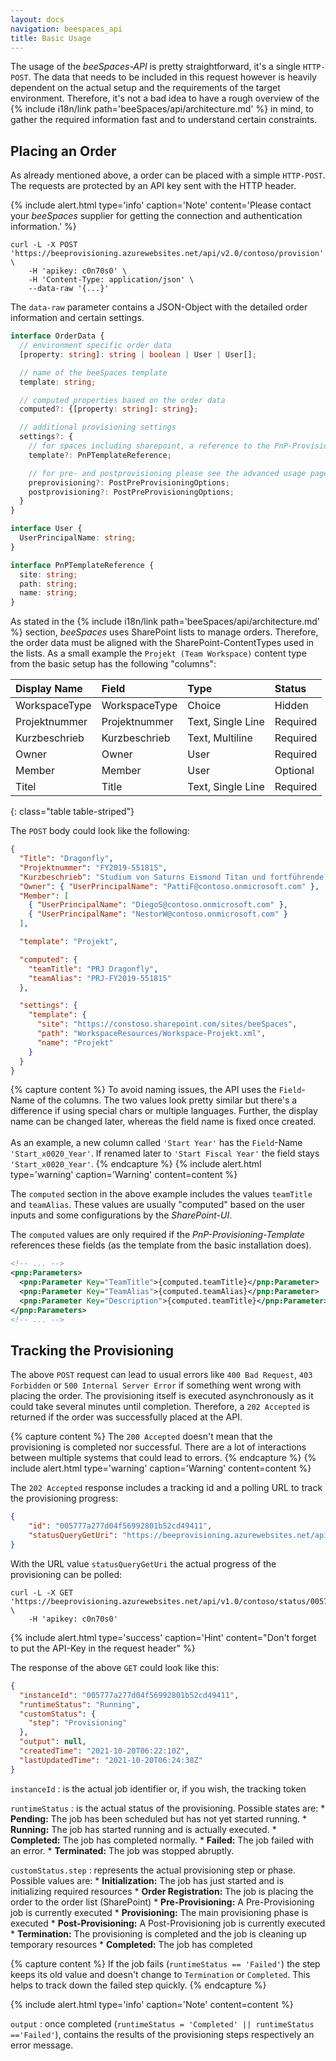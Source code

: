```yaml
---
layout: docs
navigation: beespaces_api
title: Basic Usage
---
```


The usage of the *beeSpaces-API* is pretty straightforward, it's a single `HTTP-POST`. The data that needs to
be included in this request however is heavily dependent on the actual setup and the requirements of the target
environment. Therefore, it's not a bad idea to have a rough overview of the
{% include i18n/link path='beeSpaces/api/architecture.md' %} in mind, to
gather the required information fast and to understand certain constraints.


## Placing an Order

As already mentioned above, a order can be placed with a simple ``HTTP-POST``.
The requests are protected by an API key sent with the HTTP header.

{% include alert.html type='info' caption='Note' content='Please contact your *beeSpaces* supplier for getting the connection and authentication information.' %}
    
```shell
curl -L -X POST 'https://beeprovisioning.azurewebsites.net/api/v2.0/contoso/provision' \
    -H 'apikey: c0n70s0' \
    -H 'Content-Type: application/json' \
    --data-raw '{...}'
```

The ``data-raw`` parameter contains a JSON-Object with the detailed order information and certain settings.

```typescript
interface OrderData {
  // environment specific order data
  [property: string]: string | boolean | User | User[];

  // name of the beeSpaces template
  template: string;

  // computed properties based on the order data
  computed?: {[property: string]: string};

  // additional provisioning settings
  settings?: {
    // for spaces including sharepoint, a reference to the PnP-Provisioning-Template
    template?: PnPTemplateReference;

    // for pre- and postprovisioning please see the advanced usage page
    preprovisioning?: PostPreProvisioningOptions;
    postprovisioning?: PostPreProvisioningOptions;
  }
}

interface User {
  UserPrincipalName: string;
}

interface PnPTemplateReference {
  site: string;
  path: string;
  name: string;
}
```

As stated in the {% include i18n/link path='beeSpaces/api/architecture.md' %} section, *beeSpaces* uses SharePoint 
lists to manage orders. Therefore, the order data must be aligned with the SharePoint-ContentTypes used in the lists. 
As a small example the `Projekt (Team Workspace)` content type from the basic setup has the following "columns":

| Display Name  | Field         | Type              | Status   |
|:--------------|:--------------|:------------------|:---------|
| WorkspaceType | WorkspaceType | Choice            | Hidden   |
| Projektnummer | Projektnummer | Text, Single Line | Required |
| Kurzbeschrieb | Kurzbeschrieb | Text, Multiline   | Required |
| Owner         | Owner         | User              | Required |
| Member        | Member        | User              | Optional |
| Titel         | Title         | Text, Single Line | Required |
{: class="table table-striped"}

The ``POST`` body could look like the following:

```json
{
  "Title": "Dragonfly",
  "Projektnummer": "FY2019-551815",
  "Kurzbeschrieb": "Studium von Saturns Eismond Titan und fortführende Forschung zu den Bausteinen des Lebens im Universum.",
  "Owner": { "UserPrincipalName": "PattiF@contoso.onmicrosoft.com" },
  "Member": [
    { "UserPrincipalName": "DiegoS@contoso.onmicrosoft.com" },
    { "UserPrincipalName": "NestorW@contoso.onmicrosoft.com" }
  ],

  "template": "Projekt",

  "computed": {
    "teamTitle": "PRJ Dragonfly",
    "teamAlias": "PRJ-FY2019-551815"
  },

  "settings": {
    "template": {
      "site": "https://constoso.sharepoint.com/sites/beeSpaces",
      "path": "WorkspaceResources/Workspace-Projekt.xml",
      "name": "Projekt"
    }
  }
}
```


{% capture content %}
To avoid naming issues, the API uses the ``Field``-Name of the columns.
The two values look pretty similar but there's a difference if using special
chars or multiple languages. Further, the display name can be changed later,
whereas the field name is fixed once created.
<br><br>
As an example, a new column called ``'Start Year'`` has the
``Field``-Name ``'Start_x0020_Year'``. If renamed later
to ``'Start Fiscal Year'`` the field stays ``'Start_x0020_Year'``.
{% endcapture %}
{% include alert.html type='warning' caption='Warning' content=content %}

The ``computed`` section in the above example includes the values
``teamTitle`` and ``teamAlias``. These values are usually
"computed" based on the user inputs and some configurations by the *SharePoint-UI*.

The ``computed`` values are only required if the *PnP-Provisioning-Template* references
these fields (as the template from the basic installation does).

```xml
<!-- ... -->
<pnp:Parameters>
  <pnp:Parameter Key="TeamTitle">{computed.teamTitle}</pnp:Parameter>
  <pnp:Parameter Key="TeamAlias">{computed.teamAlias}</pnp:Parameter>
  <pnp:Parameter Key="Description">{computed.teamTitle}</pnp:Parameter>
</pnp:Parameters>
<!-- ... -->
```

## Tracking the Provisioning

The above ``POST`` request can lead to usual errors like ``400 Bad Request``, ``403 Forbidden`` or ``500 Internal Server Error``
if something went wrong with placing the order. The provisioning itself is executed asynchronously as it could take
several minutes until completion. Therefore, a ``202 Accepted`` is returned if the order was successfully placed at
the API.

{% capture content %}
The ``200 Accepted`` doesn't mean that the provisioning is completed nor successful. There are a lot of interactions between multiple systems that could lead to errors.
{% endcapture %}
{% include alert.html type='warning' caption='Warning' content=content %}

The ``202 Accepted`` response includes a tracking id and a polling URL to track the provisioning progress:

```json
{
    "id": "005777a277d04f56992801b52cd49411",
    "statusQueryGetUri": "https://beeprovisioning.azurewebsites.net/api/v1.0/contoso/status/005777a277d04f56992801b52cd49411"
}
```

With the URL value ``statusQueryGetUri`` the actual progress of the provisioning can be polled:

```shell
curl -L -X GET 'https://beeprovisioning.azurewebsites.net/api/v1.0/contoso/status/005777a277d04f56992801b52cd49411' \
    -H 'apikey: c0n70s0'
```

{% include alert.html type='success' caption='Hint' content="Don't forget to put the API-Key in the request header" %}

The response of the above ``GET`` could look like this:

```json
{
  "instanceId": "005777a277d04f56992801b52cd49411",
  "runtimeStatus": "Running",
  "customStatus": {
    "step": "Provisioning"
  },
  "output": null,
  "createdTime": "2021-10-20T06:22:10Z",
  "lastUpdatedTime": "2021-10-20T06:24:38Z"
}
```

``instanceId``
: is the actual job identifier or, if you wish, the tracking token

``runtimeStatus``
: is the actual status of the provisioning. Possible states are:
    * **Pending:** The job has been scheduled but has not yet started running.
    * **Running:** The job has started running and is actually executed.
    * **Completed:** The job has completed normally.
    * **Failed:** The job failed with an error.
    * **Terminated:** The job was stopped abruptly.

``customStatus.step``
: represents the actual provisioning step or phase. Possible values are:
    * **Initialization:** The job has just started and is initializing required resources
    * **Order Registration:** The job is placing the order to the order list (SharePoint)
    * **Pre-Provisioning:** A Pre-Provisioning job is currently executed
    * **Provisioning:** The main provisioning phase is executed
    * **Post-Provisioning:** A Post-Provisioning job is currently executed
    * **Termination:** The provisioning is completed and the job is cleaning up temporary resources
    * **Completed:** The job has completed

{% capture content %}
If the job fails (``runtimeStatus == 'Failed'``) the step keeps its old value and doesn't change to ``Termination`` or ``Completed``. This helps to track down the failed step quickly.
{% endcapture %}

{% include alert.html type='info' caption='Note' content=content %}

``output``
: once completed (``runtimeStatus = 'Completed' || runtimeStatus =='Failed'``), contains the results of the provisioning steps respectively an error message.
